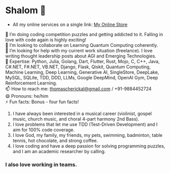 # Shalom 👋

* All my online services on a single link: [My Online Store](https://linktr.ee/thomascherickal/store)

🌱 I’m doing coding competition puzzles and getting addicted to it. Falling in love with code again is highly exciting! <br>
👯 I’m looking to collaborate on Learning Quantum Computing coherently. <br>
🤔 I’m looking for help with my current work situation (freelance). I love writing thought leadership posts about AGI and Emerging Technologies. <br>
💬 Expertise: Python, Julia, Golang, Dart, Flutter, Rust, Mojo, C, C++, Java, C#.NET, F#.NET, VB.NET, Django, Flask, Qiskit, Quantum Computing, Machine Learning, Deep Learning, Generative AI, SingleStore, DeepLake, MySQL, SQLite, TDD, DDD, LLMs, Google DeepMind, OpenAI Gym, Deep Reinforcement Learning. <br>
📫 How to reach me: thomascherickal@gmail.com / +91-9884452724 <br>
😄 Pronouns: he/him <br>
⚡  Fun facts: Bonus - four fun facts! <br>
1) I have always been interested in a musical career (violinist, gospel music, church music, and choral 4-part harmony 2nd Bass). <br> 
2) I love problems that let me use TDD (Test-Driven Development) and I aim for 100% code coverage. <br>
3) I love God, my family, my friends, my pets, swimming, badminton, table tennis, hot chocolate, and strong coffee. <br>
4) I love coding and have a deep passion for solving programming puzzles, and I am an academic researcher by calling. <br>
### I also love working in teams.<br>



